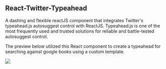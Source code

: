 ## React-Twitter-Typeahead
A dashing and flexible reactJS component that integrates Twitter's typeahead.js autosuggest control with ReactJS. Typeahead.js is one of the most frequently used and trusted solutions for reliable and battle-tested autosuggest control. 

The preview below utilized this React component to create a typeahead for searching against google books using a custom template.

![](https://raw.githubusercontent.com/erikschlegel/React-Twitter-Typeahead/react-typeahead-animation.gif)